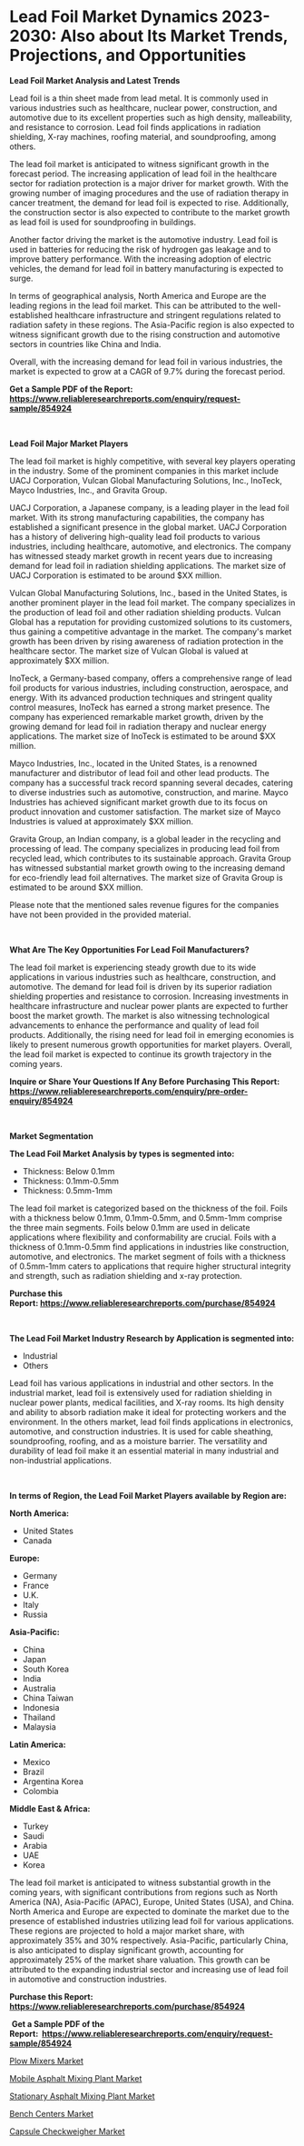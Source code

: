 <p><h1>Lead Foil Market Dynamics 2023-2030: Also about Its Market Trends, Projections, and Opportunities</h1></p><p><strong>Lead Foil Market Analysis and Latest Trends</strong></p>
<p><p>Lead foil is a thin sheet made from lead metal. It is commonly used in various industries such as healthcare, nuclear power, construction, and automotive due to its excellent properties such as high density, malleability, and resistance to corrosion. Lead foil finds applications in radiation shielding, X-ray machines, roofing material, and soundproofing, among others.</p><p>The lead foil market is anticipated to witness significant growth in the forecast period. The increasing application of lead foil in the healthcare sector for radiation protection is a major driver for market growth. With the growing number of imaging procedures and the use of radiation therapy in cancer treatment, the demand for lead foil is expected to rise. Additionally, the construction sector is also expected to contribute to the market growth as lead foil is used for soundproofing in buildings.</p><p>Another factor driving the market is the automotive industry. Lead foil is used in batteries for reducing the risk of hydrogen gas leakage and to improve battery performance. With the increasing adoption of electric vehicles, the demand for lead foil in battery manufacturing is expected to surge.</p><p>In terms of geographical analysis, North America and Europe are the leading regions in the lead foil market. This can be attributed to the well-established healthcare infrastructure and stringent regulations related to radiation safety in these regions. The Asia-Pacific region is also expected to witness significant growth due to the rising construction and automotive sectors in countries like China and India.</p><p>Overall, with the increasing demand for lead foil in various industries, the market is expected to grow at a CAGR of 9.7% during the forecast period.</p></p>
<p><strong>Get a Sample PDF of the Report:&nbsp; <a href="https://www.reliableresearchreports.com/enquiry/request-sample/854924">https://www.reliableresearchreports.com/enquiry/request-sample/854924</a></strong></p>
<p>&nbsp;</p>
<p><strong>Lead Foil Major Market Players</strong></p>
<p><p>The lead foil market is highly competitive, with several key players operating in the industry. Some of the prominent companies in this market include UACJ Corporation, Vulcan Global Manufacturing Solutions, Inc., InoTeck, Mayco Industries, Inc., and Gravita Group. </p><p>UACJ Corporation, a Japanese company, is a leading player in the lead foil market. With its strong manufacturing capabilities, the company has established a significant presence in the global market. UACJ Corporation has a history of delivering high-quality lead foil products to various industries, including healthcare, automotive, and electronics. The company has witnessed steady market growth in recent years due to increasing demand for lead foil in radiation shielding applications. The market size of UACJ Corporation is estimated to be around $XX million.</p><p>Vulcan Global Manufacturing Solutions, Inc., based in the United States, is another prominent player in the lead foil market. The company specializes in the production of lead foil and other radiation shielding products. Vulcan Global has a reputation for providing customized solutions to its customers, thus gaining a competitive advantage in the market. The company's market growth has been driven by rising awareness of radiation protection in the healthcare sector. The market size of Vulcan Global is valued at approximately $XX million.</p><p>InoTeck, a Germany-based company, offers a comprehensive range of lead foil products for various industries, including construction, aerospace, and energy. With its advanced production techniques and stringent quality control measures, InoTeck has earned a strong market presence. The company has experienced remarkable market growth, driven by the growing demand for lead foil in radiation therapy and nuclear energy applications. The market size of InoTeck is estimated to be around $XX million.</p><p>Mayco Industries, Inc., located in the United States, is a renowned manufacturer and distributor of lead foil and other lead products. The company has a successful track record spanning several decades, catering to diverse industries such as automotive, construction, and marine. Mayco Industries has achieved significant market growth due to its focus on product innovation and customer satisfaction. The market size of Mayco Industries is valued at approximately $XX million.</p><p>Gravita Group, an Indian company, is a global leader in the recycling and processing of lead. The company specializes in producing lead foil from recycled lead, which contributes to its sustainable approach. Gravita Group has witnessed substantial market growth owing to the increasing demand for eco-friendly lead foil alternatives. The market size of Gravita Group is estimated to be around $XX million.</p><p>Please note that the mentioned sales revenue figures for the companies have not been provided in the provided material.</p></p>
<p>&nbsp;</p>
<p><strong>What Are The Key Opportunities For Lead Foil Manufacturers?</strong></p>
<p><p>The lead foil market is experiencing steady growth due to its wide applications in various industries such as healthcare, construction, and automotive. The demand for lead foil is driven by its superior radiation shielding properties and resistance to corrosion. Increasing investments in healthcare infrastructure and nuclear power plants are expected to further boost the market growth. The market is also witnessing technological advancements to enhance the performance and quality of lead foil products. Additionally, the rising need for lead foil in emerging economies is likely to present numerous growth opportunities for market players. Overall, the lead foil market is expected to continue its growth trajectory in the coming years.</p></p>
<p><strong>Inquire or Share Your Questions If Any Before Purchasing This Report: <a href="https://www.reliableresearchreports.com/enquiry/pre-order-enquiry/854924">https://www.reliableresearchreports.com/enquiry/pre-order-enquiry/854924</a></strong></p>
<p>&nbsp;</p>
<p><strong>Market Segmentation</strong></p>
<p><strong>The Lead Foil Market Analysis by types is segmented into:</strong></p>
<p><ul><li>Thickness: Below 0.1mm</li><li>Thickness: 0.1mm-0.5mm</li><li>Thickness: 0.5mm-1mm</li></ul></p>
<p><p>The lead foil market is categorized based on the thickness of the foil. Foils with a thickness below 0.1mm, 0.1mm-0.5mm, and 0.5mm-1mm comprise the three main segments. Foils below 0.1mm are used in delicate applications where flexibility and conformability are crucial. Foils with a thickness of 0.1mm-0.5mm find applications in industries like construction, automotive, and electronics. The market segment of foils with a thickness of 0.5mm-1mm caters to applications that require higher structural integrity and strength, such as radiation shielding and x-ray protection.</p></p>
<p><strong>Purchase this Report:&nbsp;<a href="https://www.reliableresearchreports.com/purchase/854924">https://www.reliableresearchreports.com/purchase/854924</a></strong></p>
<p>&nbsp;</p>
<p><strong>The Lead Foil Market Industry Research by Application is segmented into:</strong></p>
<p><ul><li>Industrial</li><li>Others</li></ul></p>
<p><p>Lead foil has various applications in industrial and other sectors. In the industrial market, lead foil is extensively used for radiation shielding in nuclear power plants, medical facilities, and X-ray rooms. Its high density and ability to absorb radiation make it ideal for protecting workers and the environment. In the others market, lead foil finds applications in electronics, automotive, and construction industries. It is used for cable sheathing, soundproofing, roofing, and as a moisture barrier. The versatility and durability of lead foil make it an essential material in many industrial and non-industrial applications.</p></p>
<p>&nbsp;</p>
<p><strong>In terms of Region, the Lead Foil Market Players available by Region are:</strong></p>
<p>
    <p> <strong> North America: </strong>
        <ul>
            <li>United States</li>
            <li>Canada</li>
        </ul>
        </p> 
    <p> <strong> Europe: </strong>
        <ul>
            <li>Germany</li>
            <li>France</li>
            <li>U.K.</li>
            <li>Italy</li>
            <li>Russia</li>
        </ul>
        </p> 
    <p> <strong> Asia-Pacific: </strong>
        <ul>
            <li>China</li>
            <li>Japan</li>
            <li>South Korea</li>
            <li>India</li>
            <li>Australia</li>
            <li>China Taiwan</li>
            <li>Indonesia</li>
            <li>Thailand</li>
            <li>Malaysia</li>
        </ul>
        </p> 
    <p> <strong> Latin America: </strong>
        <ul>
            <li>Mexico</li>
            <li>Brazil</li>
            <li>Argentina Korea</li>
            <li>Colombia</li>
        </ul>
        </p> 
    <p> <strong> Middle East & Africa: </strong>
        <ul>
            <li>Turkey</li>
            <li>Saudi</li>
            <li>Arabia</li>
            <li>UAE</li>
            <li>Korea</li>
        </ul>
    </p>
    </p>
<p><p>The lead foil market is anticipated to witness substantial growth in the coming years, with significant contributions from regions such as North America (NA), Asia-Pacific (APAC), Europe, United States (USA), and China. North America and Europe are expected to dominate the market due to the presence of established industries utilizing lead foil for various applications. These regions are projected to hold a major market share, with approximately 35% and 30% respectively. Asia-Pacific, particularly China, is also anticipated to display significant growth, accounting for approximately 25% of the market share valuation. This growth can be attributed to the expanding industrial sector and increasing use of lead foil in automotive and construction industries.</p></p>
<p><strong>Purchase this Report: <a href="https://www.reliableresearchreports.com/purchase/854924">https://www.reliableresearchreports.com/purchase/854924</a></strong></p>
<p>&nbsp;<strong>Get a Sample PDF of the Report:&nbsp;&nbsp;<a href="https://www.reliableresearchreports.com/enquiry/request-sample/854924">https://www.reliableresearchreports.com/enquiry/request-sample/854924</a></strong></p>
<p><strong></strong></p>
<p><p><a href="https://medium.com/@stefanokon1939/plow-mixers-market-insights-into-market-cagr-market-trends-and-growth-strategies-90754c074a16">Plow Mixers Market</a></p><p><a href="https://medium.com/@rachaelward34/mobile-asphalt-mixing-plant-market-insight-market-trends-growth-forecasted-from-2023-to-2030-918b94ecf715">Mobile Asphalt Mixing Plant Market</a></p><p><a href="https://medium.com/@candicekoss1946/stationary-asphalt-mixing-plant-market-report-reveals-the-latest-trends-and-growth-opportunities-of-94b64b77fbb4">Stationary Asphalt Mixing Plant Market</a></p><p><a href="https://medium.com/@elenaglover2023/bench-centers-nbsp-market-focuses-on-market-share-size-and-projected-forecast-till-2030-dfa4efe77c24">Bench Centers Market</a></p><p><a href="https://medium.com/@stoneernser2023/capsule-checkweigher-market-analysis-and-sze-forecasted-for-period-from-2023-to-2030-d7783faf3d9d">Capsule Checkweigher Market</a></p></p>